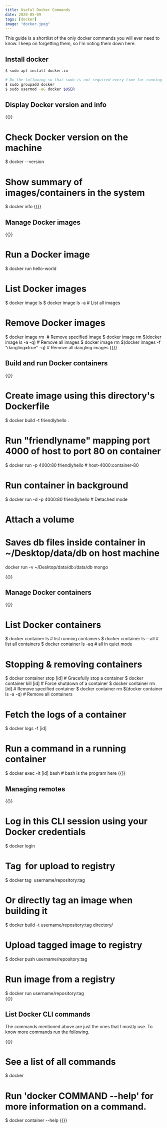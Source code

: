 ```yaml
---
title: Useful Docker Commands
date: 2020-05-09
tags: [docker]
image: "docker.jpeg"
---
```


This guide is a shortlist of the only docker commands you will ever need to know. I keep on forgetting them, so I'm noting them down here. <!--more-->

## Install docker
```bash
$ sudo apt install docker.io

# Do the following so that sudo is not required every time for running
$ sudo groupadd docker
$ sudo usermod -aG docker $USER
```

## Display Docker version and info
{{<highlight bash>}}
# Check Docker version on the machine
$ docker --version

# Show summary of images/containers in the system
$ docker info
{{</highlight>}}

<!------------------------------------>

## Manage Docker images

{{<highlight bash>}}
# Run a Docker image
$ docker run hello-world

# List Docker images
$ docker image ls
$ docker image ls -a  # List all images

# Remove Docker images
$ docker image rm <image id> # Remove specified image
$ docker image rm $(docker image ls -a -q) # Remove all images
$ docker image rm $(docker images -f "dangling=true" -q) # Remove all dangling images
{{</highlight>}}

<!------------------------------------>

## Build and run Docker containers

{{<highlight bash>}}
# Create image using this directory's Dockerfile
$ docker build -t friendlyhello .  

# Run "friendlyname" mapping port 4000 of host to port 80 on container
$ docker run -p 4000:80 friendlyhello       # host-4000:container-80

# Run container in background
$ docker run -d -p 4000:80 friendlyhello    # Detached mode

# Attach a volume
# Saves db files inside container in ~/Desktop/data/db on host machine
docker run -v ~/Desktop/data/db:/data/db  mongo 

{{</highlight >}}

<!------------------------------------>

## Manage Docker containers

{{<highlight bash>}}
# List Docker containers
$ docker container ls           # list running containers
$ docker container ls --all     # list all containers
$ docker container ls -aq       # all in quiet mode

# Stopping & removing containers
$ docker container stop [id]  # Gracefully stop a container
$ docker container kill [id]  # Force shutdown of a container
$ docker container rm [id]    # Remove specified container
$ docker container rm $(docker container ls -a -q)  # Remove all containers

# Fetch the logs of a container
$ docker logs -f [id]

# Run a command in a running container
$ docker exec -it [id] bash   # bash is the program here
{{</highlight>}}

<!------------------------------------>

## Managing remotes

{{<highlight bash>}}
# Log in this CLI session using your Docker credentials
$ docker login             

# Tag <image> for upload to registry
$ docker tag <image hash> username/repository:tag

# Or directly tag an image when building it
$ docker build -t username/repository:tag directory/

# Upload tagged image to registry
$ docker push username/repository:tag            

# Run image from a registry
$ docker run username/repository:tag                   
{{</highlight>}}

<!------------------------------------>

## List Docker CLI commands

The commands mentioned above are just the ones that I mostly use. To know more commands run the following.

{{<highlight bash>}}
# See a list of all commands
$ docker 

# Run 'docker COMMAND --help' for more information on a command.
$ docker container --help
{{</highlight>}}
